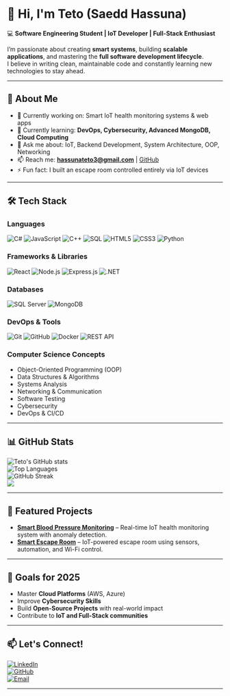 # 👋 Hi, I'm Teto (Saedd Hassuna)

💻 **Software Engineering Student | IoT Developer | Full-Stack Enthusiast**

I’m passionate about creating **smart systems**, building **scalable applications**, and mastering the **full software development lifecycle**.  
I believe in writing clean, maintainable code and constantly learning new technologies to stay ahead.

---

## 🚀 About Me
- 🔭 Currently working on: Smart IoT health monitoring systems & web apps
- 🌱 Currently learning: **DevOps, Cybersecurity, Advanced MongoDB, Cloud Computing**
- 💬 Ask me about: IoT, Backend Development, System Architecture, OOP, Networking
- 📫 Reach me: **hassunateto3@gmail.com** | [GitHub](https://github.com/hasonateto12)
- ⚡ Fun fact: I built an escape room controlled entirely via IoT devices

---

## 🛠️ Tech Stack

### **Languages**
![C#](https://img.shields.io/badge/C%23-239120?style=for-the-badge&logo=c-sharp&logoColor=white)
![JavaScript](https://img.shields.io/badge/JavaScript-F7E018?style=for-the-badge&logo=javascript&logoColor=black)
![C++](https://img.shields.io/badge/C++-00599C?style=for-the-badge&logo=cplusplus&logoColor=white)
![SQL](https://img.shields.io/badge/SQL-025E8C?style=for-the-badge&logo=database&logoColor=white)
![HTML5](https://img.shields.io/badge/HTML5-E34F26?style=for-the-badge&logo=html5&logoColor=white)
![CSS3](https://img.shields.io/badge/CSS3-264DE4?style=for-the-badge&logo=css3&logoColor=white)
![Python](https://img.shields.io/badge/Python-3776AB?style=for-the-badge&logo=python&logoColor=white)

### **Frameworks & Libraries**
![React](https://img.shields.io/badge/React-20232A?style=for-the-badge&logo=react&logoColor=61DAFB)
![Node.js](https://img.shields.io/badge/Node.js-339933?style=for-the-badge&logo=nodedotjs&logoColor=white)
![Express.js](https://img.shields.io/badge/Express.js-000000?style=for-the-badge&logo=express&logoColor=white)
![.NET](https://img.shields.io/badge/.NET-512BD4?style=for-the-badge&logo=dotnet&logoColor=white)

### **Databases**
![SQL Server](https://img.shields.io/badge/SQL%20Server-CC2927?style=for-the-badge&logo=microsoftsqlserver&logoColor=white)
![MongoDB](https://img.shields.io/badge/MongoDB-4EA94B?style=for-the-badge&logo=mongodb&logoColor=white)

### **DevOps & Tools**
![Git](https://img.shields.io/badge/Git-F05033?style=for-the-badge&logo=git&logoColor=white)
![GitHub](https://img.shields.io/badge/GitHub-181717?style=for-the-badge&logo=github&logoColor=white)
![Docker](https://img.shields.io/badge/Docker-0DB7ED?style=for-the-badge&logo=docker&logoColor=white)
![REST API](https://img.shields.io/badge/REST%20API-009688?style=for-the-badge&logo=api&logoColor=white)

### **Computer Science Concepts**
- Object-Oriented Programming (OOP)
- Data Structures & Algorithms
- Systems Analysis
- Networking & Communication
- Software Testing
- Cybersecurity
- DevOps & CI/CD

---

## 📊 GitHub Stats

![Teto's GitHub stats](https://github-readme-stats.vercel.app/api?username=hasonateto12&show_icons=true&theme=tokyonight)  
![Top Languages](https://github-readme-stats.vercel.app/api/top-langs/?username=hasonateto12&layout=compact&theme=tokyonight)  
![GitHub Streak](https://github-readme-streak-stats.herokuapp.com/?user=hasonateto12&theme=tokyonight)  
![](https://komarev.com/ghpvc/?username=hasonateto12&color=brightgreen)

---

## 📂 Featured Projects
- **[Smart Blood Pressure Monitoring](https://github.com/hasonateto12)** – Real-time IoT health monitoring system with anomaly detection.
- **[Smart Escape Room](https://github.com/hasonateto12)** – IoT-powered escape room using sensors, automation, and Wi-Fi control.

---

## 🎯 Goals for 2025
- Master **Cloud Platforms** (AWS, Azure)
- Improve **Cybersecurity Skills**
- Build **Open-Source Projects** with real-world impact
- Contribute to **IoT and Full-Stack communities**

---

## 📫 Let's Connect!
[![LinkedIn](https://img.shields.io/badge/LinkedIn-0A66C2?style=for-the-badge&logo=linkedin&logoColor=white)](https://linkedin.com)  
[![GitHub](https://img.shields.io/badge/GitHub-181717?style=for-the-badge&logo=github&logoColor=white)](https://github.com/hasonateto12)  
[![Email](https://img.shields.io/badge/Email-D14836?style=for-the-badge&logo=gmail&logoColor=white)](mailto:hassunateto3@gmail.com)

---

